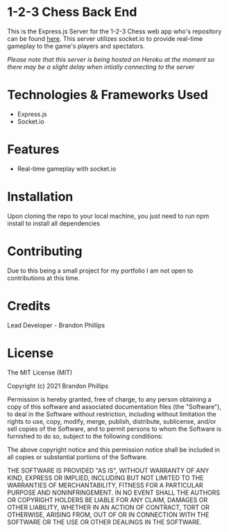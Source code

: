 # 1-2-3 Chess Back End
This is the Express.js Server for the 1-2-3 Chess web app who's repository can be found [here](https://github.com/BrandonP321/chess-game).  This server utilizes socket.io to provide real-time gameplay to the game's players and spectators.

*Please note that this server is being hosted on Heroku at the moment so there may be a slight delay when intially connecting to the server*

# Technologies & Frameworks Used
- Express.js
- Socket.io

# Features
- Real-time gameplay with socket.io

# Installation
Upon cloning the repo to your local machine, you just need to run npm install to install all dependencies

# Contributing
Due to this being a small project for my portfolio I am not open to contributions at this time.

# Credits
Lead Developer - Brandon Phillips

# License
The MIT License (MIT)

Copyright (c) 2021 Brandon Phillips

Permission is hereby granted, free of charge, to any person obtaining a copy of this software and associated documentation files (the "Software"), to deal in the Software without restriction, including without limitation the rights to use, copy, modify, merge, publish, distribute, sublicense, and/or sell copies of the Software, and to permit persons to whom the Software is furnished to do so, subject to the following conditions:

The above copyright notice and this permission notice shall be included in all copies or substantial portions of the Software.

THE SOFTWARE IS PROVIDED "AS IS", WITHOUT WARRANTY OF ANY KIND, EXPRESS OR IMPLIED, INCLUDING BUT NOT LIMITED TO THE WARRANTIES OF MERCHANTABILITY, FITNESS FOR A PARTICULAR PURPOSE AND NONINFRINGEMENT. IN NO EVENT SHALL THE AUTHORS OR COPYRIGHT HOLDERS BE LIABLE FOR ANY CLAIM, DAMAGES OR OTHER LIABILITY, WHETHER IN AN ACTION OF CONTRACT, TORT OR OTHERWISE, ARISING FROM, OUT OF OR IN CONNECTION WITH THE SOFTWARE OR THE USE OR OTHER DEALINGS IN THE SOFTWARE.